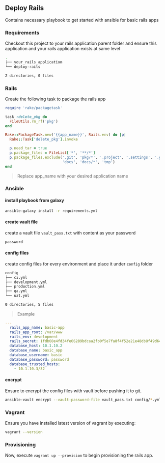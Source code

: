 ## Deploy Rails

Contains necessary playbook to get started with ansible for basic rails apps

### Requirements

Checkout this project to your rails application parent folder and ensure this application and your rails application exists at same level

```sh
.
├── your_rails_application
└── deploy-rails

2 directories, 0 files
```

### Rails

Create the following task to package the rails app

```ruby
require 'rake/packagetask'

task :delete_pkg do
  FileUtils.rm_rf('pkg')
end

Rake::PackageTask.new('{{app_name}}', Rails.env) do |p|
  Rake::Task['delete_pkg'].invoke

  p.need_tar = true
  p.package_files = FileList['*', '**/*']
  p.package_files.exclude('.git', 'pkg/*', '.project', '.settings', '.gitignore', 'data/store/*',
                          'docs', 'docs/*', 'tmp')
end
```

> Replace app_name with your desired application name
 

### Ansible

#### install playbook from galaxy

```bash
ansible-galaxy install -r requirements.yml
```

#### create vault file

create a vault file `vault_pass.txt` with content as your password

```txt
password

```

#### config files

create config files for every environment and place it under `config` folder

```bash
config
├── ci.yml
├── development.yml
├── production.yml
├── qa.yml
└── uat.yml

0 directories, 5 files
```
> Example

```yaml
---
  rails_app_name: basic-app
  rails_app_root: /var/www
  rails_env: development
  rails_secret: 1fdb60e4fd34fe66289bdcaa2fb0f5e7fa8f4f52e21e48db8f49d640db6da02213d4fff25cbcc5f0d57589925fc5a67012cd4586a1ba332e81178b37fb22a36a
  database_host: 10.1.10.2
  database_name: basic_app
  database_username: basic
  database_password: password
  database_trusted_hosts:
    - 10.1.10.3/32
```

#### encrypt

Ensure to encrypt the config files with vault before pushing it to git.

```bash
ansible-vault encrypt --vault-password-file vault_pass.txt config/*.yml
```

### Vagrant

Ensure you have installed latest version of vagrant by executing:

```bash
vagrant --version
```

### Provisioning

Now, execute `vagrant up --provision` to begin provisioning the rails app.
